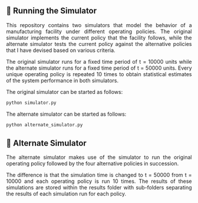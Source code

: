 <style>
    p {
        text-align: justify;
    }
</style>

## 🚀 Running the Simulator

<p align="justify">
This repository contains two simulators that model the behavior of a manufacturing facility under different operating policies. The original simulator implements the current policy that the facility follows, while the alternate simulator tests the current policy against the alternative policies that I have devised based on various criteria.
</p>

<p align="justify">
The original simulator runs for a fixed time period of t = 10000 units while the alternate simulator runs for a fixed time period of t = 50000 units. Every unique operating policy is repeated 10 times to obtain statistical estimates of the system performance in both simulators.
</p>

The original simulator can be started as follows:

```bash
python simulator.py
```

The alternate simulator can be started as follows:

```bash
python alternate_simulator.py
```

## 🔄 Alternate Simulator

<p align="justify">
The alternate simulator makes use of the simulator to run the original operating policy followed by the four alternative policies in succession.
</p>

<p align="justify">
The difference is that the simulation time is changed to t = 50000 from t = 10000 and each operating policy is run 10 times. The results of these simulations are stored within the results folder with sub-folders separating the results of each simulation run for each policy.
</p>
